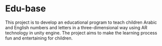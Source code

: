 # Edu-base
This project is to develop an educational program to teach children Arabic and English numbers and letters in a three-dimensional way using AR technology in unity engine. The project aims to make the learning process fun and entertaining for children.
